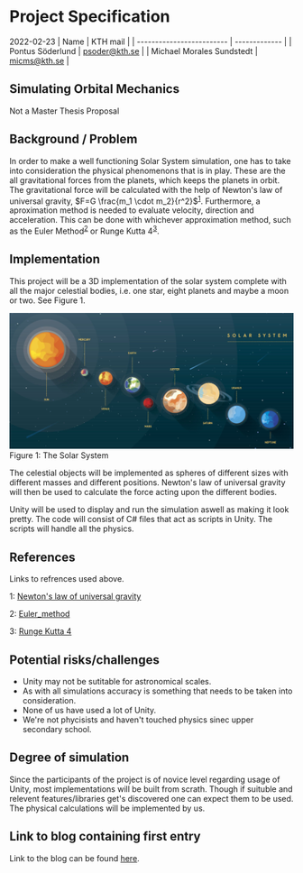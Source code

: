 # Project Specification

2022-02-23
| Name                      | KTH mail      |
| ------------------------- | ------------- |
| Pontus Söderlund          | psoder@kth.se |
| Michael Morales Sundstedt | micms@kth.se  |

## Simulating Orbital Mechanics

Not a Master Thesis Proposal

## Background / Problem

In order to make a well functioning Solar System simulation, one has to take into consideration the physical phenomenons that is in play. These are the
all gravitational forces from the planets, which keeps the planets in orbit. The gravitational force will be calculated with the help of Newton's law of universal gravity, $F=G \frac{m_1 \cdot m_2}{r^2}$<sup>[1](#References)</sup>. Furthermore, a aproximation method is needed to evaluate velocity, direction and acceleration. This can be done with whichever approximation method, such as the Euler Method<sup>[2](#References)</sup> or Runge Kutta 4<sup>[3](#References)</sup>.

## Implementation

This project will be a 3D implementation of the solar system complete with all the major celestial bodies, i.e. one star, eight planets and maybe a moon or two. See Figure 1.

![The Solar System](./images/solar-system.png)
Figure 1: The Solar System

The celestial objects will be implemented as spheres of different sizes with different masses and different positions. Newton's law of universal gravity will then be used to calculate the force acting upon the different bodies.

Unity will be used to display and run the simulation aswell as making it look pretty. The code will consist of C# files that act as scripts in Unity. The scripts will handle all the physics.

## References

Links to refrences used above.

1: [Newton's law of universal gravity](https://en.wikipedia.org/wiki/Gravity)

2: [Euler_method](https://en.wikipedia.org/wiki/Euler_method)

3: [Runge Kutta 4](https://en.wikipedia.org/wiki/Runge%E2%80%93Kutta_methods)

## Potential risks/challenges

* Unity may not be sutitable for astronomical scales.
* As with all simulations accuracy is something that needs to be taken into consideration.
* None of us have used a lot of Unity.
* We're not phycisists and haven't touched physics sinec upper secondary school.

## Degree of simulation

Since the participants of the project is of novice level regarding usage of Unity, most implementations will be built from scrath. Though if suituble and relevent features/libraries get's discovered one can expect them to be used. The physical calculations will be implemented by us.

## Link to blog containing first entry

Link to the blog can be found [here](https://github.com/psoder/modsim-project/wiki).
